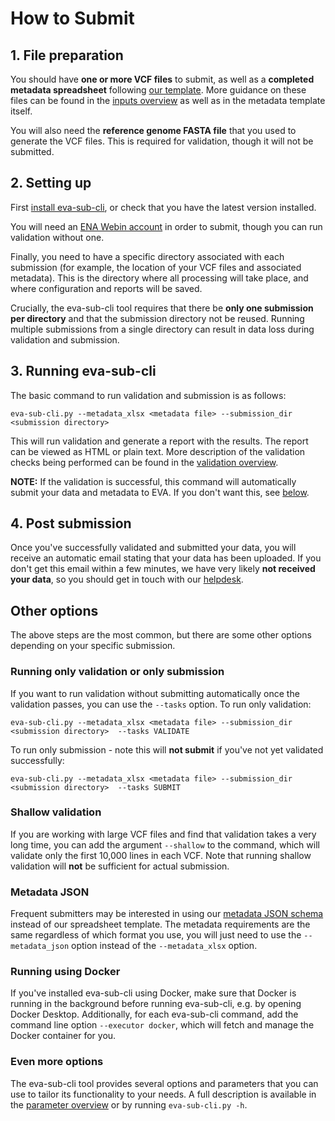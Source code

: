 # How to Submit

## 1. File preparation
You should have **one or more VCF files** to submit, as well as a **completed metadata spreadsheet** following [our 
template](https://raw.githubusercontent.com/EBIvariation/eva-sub-cli/main/eva_sub_cli/etc/EVA_Submission_template.xlsx).
More guidance on these files can be found in the [inputs overview](input_file_overview.md) as well as in the metadata 
template itself.

You will also need the **reference genome FASTA file** that you used to generate the VCF files. This is required for
validation, though it will not be submitted.

## 2. Setting up
First [install eva-sub-cli](installation.md), or check that you have the latest version installed.

You will need an [ENA Webin account](https://www.ebi.ac.uk/ena/submit/webin/login) in order to submit, though you
can run validation without one.

Finally, you need to have a specific directory associated with each submission (for example, the location of your VCF
files and associated metadata). This is the directory where all processing will take place, and where configuration and
reports will be saved.

Crucially, the eva-sub-cli tool requires that there be **only one submission per directory** and
that the submission directory not be reused. Running multiple submissions from a single directory can result in data 
loss during validation and submission.

## 3. Running eva-sub-cli
The basic command to run validation and submission is as follows:
```shell
eva-sub-cli.py --metadata_xlsx <metadata file> --submission_dir <submission directory> 
```
This will run validation and generate a report with the results. The report can be viewed as HTML or plain text. More 
description of the validation checks being performed can be found in the [validation overview](validation_overview.md).

**NOTE:** If the validation is successful, this command will automatically submit your data and metadata to EVA. If you 
don't want this, see [below](#running-only-validation-or-only-submission).

## 4. Post submission
Once you've successfully validated and submitted your data, you will receive an automatic email stating that your data
has been uploaded. If you don't get this email within a few minutes, we have very likely **not received your data**, so
you should get in touch with our [helpdesk](mailto:eva-helpdesk@ebi.ac.uk).

## Other options
The above steps are the most common, but there are some other options depending on your specific submission.

### Running only validation or only submission
If you want to run validation without submitting automatically once the validation passes, you can use the `--tasks` 
option. To run only validation:
```shell
eva-sub-cli.py --metadata_xlsx <metadata file> --submission_dir <submission directory>  --tasks VALIDATE
```
To run only submission - note this will **not submit** if you've not yet validated successfully:
```shell
eva-sub-cli.py --metadata_xlsx <metadata file> --submission_dir <submission directory>  --tasks SUBMIT
```

### Shallow validation
If you are working with large VCF files and find that validation takes a very long time, you can add the
argument `--shallow` to the command, which will validate only the first 10,000 lines in each VCF. Note that running
shallow validation will **not** be sufficient for actual submission.

### Metadata JSON
Frequent submitters may be interested in using our [metadata JSON schema](https://github.com/EBIvariation/eva-sub-cli/blob/main/eva_sub_cli/etc/eva_schema.json)
instead of our spreadsheet template. The metadata requirements are the same regardless of which format you use, you will
just need to use the `--metadata_json` option instead of the `--metadata_xlsx` option.

### Running using Docker
If you've installed eva-sub-cli using Docker, make sure that Docker is running in the background before running 
eva-sub-cli, e.g. by opening Docker Desktop. Additionally, for each eva-sub-cli command, add the command line option 
`--executor docker`, which will fetch and manage the Docker container for you. 

### Even more options
The eva-sub-cli tool provides several options and parameters that you can use to tailor its functionality to your needs.
A full description is available in the [parameter overview](options_overview.md) or by running `eva-sub-cli.py -h`.
